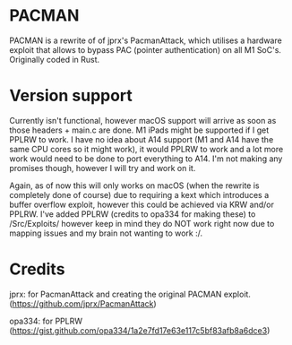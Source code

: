 # PACMAN
PACMAN is a rewrite of of jprx's PacmanAttack, which utilises a hardware exploit that allows to bypass PAC (pointer authentication) on all M1 SoC's. Originally coded in Rust.

# Version support
Currently isn't functional, however macOS support will arrive as soon as those headers + main.c are done.
M1 iPads might be supported if I get PPLRW to work.
I have no idea about A14 support (M1 and A14 have the same CPU cores so it might work), it would PPLRW to work and a lot more work would need to be done to port everything to A14. I'm not making any promises though, however I will try and work on it.

Again, as of now this will only works on macOS (when the rewrite is completely done of course) due to requiring a kext which introduces a buffer overflow exploit, however this could be achieved via KRW and/or PPLRW. I've added PPLRW (credits to opa334 for making these) to /Src/Exploits/ however keep in mind they do NOT work right now due to mapping issues and my brain not wanting to work :/.

# Credits
jprx: for PacmanAttack and creating the original PACMAN exploit.(https://github.com/jprx/PacmanAttack) 

opa334: for PPLRW (https://gist.github.com/opa334/1a2e7fd17e63e117c5bf83afb8a6dce3)
